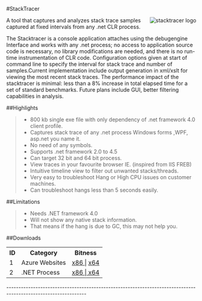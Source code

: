#StackTracer

<img src="http://debugging.io/images/stack.ico"
 alt="stacktracer logo" title="stacktracer" align="right" />

 A tool that captures and analyzes stack trace samples captured at fixed intervals from any .net CLR process.

The Stacktracer is a console application attaches using the debugengine Interface and works with any .net process; no access to application source code is necessary,
no library modifications are needed, and there is no run-time instrumentation of CLR code. Configuration
options given at start of command line to specify the interval for stack trace and number of samples.Current implementation include output generation in xml/xslt for viewing the most recent stack traces. The performance impact of the stacktracer is minimal: less than a 8% increase in total elapsed time for a
set of standard benchmarks. Future plans include GUI, better filtering capabilities in analysis.	


##Highlights

>*	800 kb single exe file with only dependency of .net framework 4.0 client profile.
>*	Captures stack trace of any .net process Windows forms ,WPF, asp.net you name it. 
>*	No need of any symbols.
>*	Supports .net framework 2.0 to 4.5
>*	Can target 32 bit and 64 bit process.
>*	View traces in your favourite browser IE. (inspired from IIS FREB)
>*	Intuitive timeline view to filter out unwanted stacks/threads.
>*	Very easy to troubleshoot Hang or High CPU issues on customer machines.
>*	Can troubleshoot hangs less than 5 seconds easily.	


##Limitations

>*	Needs .NET framework 4.0
>*	Will not show any native stack information.
>*	That means if the hang is due to GC, this may not help you.	

##Downloads
<table>
  <tr>
    <th>ID</th><th>Category</th><th>Bitness</th>
  </tr>
  <tr>
    <td>1</td><td>Azure Websites</td><td><a href="https://onedrive.live.com/download?resid=ADDED4FD84D96960%21249">x86 </a> | <a href="https://onedrive.live.com/download?resid=ADDED4FD84D96960%21252"> x64 </a></td>
  </tr>
  <tr>
    <td>2</td><td>.NET Process</td><td><a href="https://onedrive.live.com/download?resid=ADDED4FD84D96960%21251">x86 </a> |<a href="https://onedrive.live.com/download?resid=ADDED4FD84D96960%21250"> x64 </a></td>
  </tr>
</table>
---------------------------------------------------------------------------------------------------------------

<br/>

	
